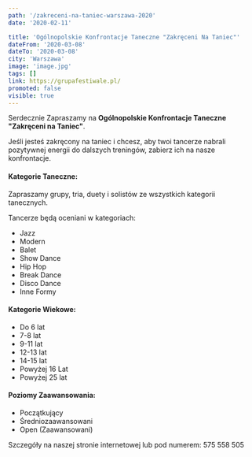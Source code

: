 ```yaml
---
path: '/zakreceni-na-taniec-warszawa-2020'
date: '2020-02-11'

title: 'Ogólnopolskie Konfrontacje Taneczne "Zakręceni Na Taniec"'
dateFrom: '2020-03-08'
dateTo: '2020-03-08'
city: 'Warszawa'
image: 'image.jpg'
tags: []
link: https://grupafestiwale.pl/
promoted: false
visible: true
---
```

Serdecznie Zapraszamy na **Ogólnopolskie Konfrontacje Taneczne "Zakręceni na Taniec"**.

Jeśli jesteś zakręcony na taniec i chcesz, aby twoi tancerze nabrali pozytywnej energii do dalszych treningów, zabierz ich na nasze konfrontacje.

#### Kategorie Taneczne: 
Zapraszamy grupy, tria, duety i solistów ze wszystkich kategorii tanecznych.

Tancerze będą oceniani w kategoriach: 
- Jazz
- Modern
- Balet
- Show Dance
- Hip Hop
- Break Dance
- Disco Dance
- Inne Formy

#### Kategorie Wiekowe:
- Do 6 lat
- 7-8 lat
- 9-11 lat
- 12-13 lat
- 14-15 lat
- Powyżej 16 Lat
- Powyżej 25 lat

#### Poziomy Zaawansowania:
- Początkujący
- Średniozaawansowani
- Open (Zaawansowani)

Szczegóły na naszej stronie internetowej lub pod numerem: 575 558 505
